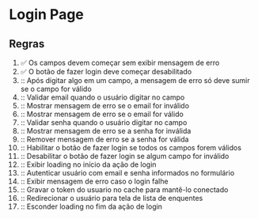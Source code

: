 # Login Page

## Regras
1. :white_check_mark: Os campos devem começar sem exibir mensagem de erro
2. :white_check_mark: O botão de fazer login deve começar desabilitado
3. :: Após digitar algo em um campo, a mensagem de erro só deve sumir se o campo for válido
4. :: Validar email quando o usuário digitar no campo
5. :: Mostrar mensagem de erro se o email for inválido
6. :: Mostrar mensagem de erro se o email for válido
7. :: Validar senha quando o usuário digitar no campo
8. :: Mostrar mensagem de erro se a senha for inválida
9. :: Remover mensagem de erro se a senha for válida
10. :: Habilitar o botão de fazer login se todos os campos forem válidos
11. :: Desabilitar o botão de fazer login se algum campo for inválido
12. :: Exibir loading no início da ação de login
13. :: Autenticar usuário com email e senha informados no formulário
14. :: Exibir mensagem de erro caso o login falhe
15. :: Gravar o token do usuario no cache para mantê-lo conectado
16. :: Redirecionar o usuário para tela de lista de enquentes
17. :: Esconder loading no fim da ação de login